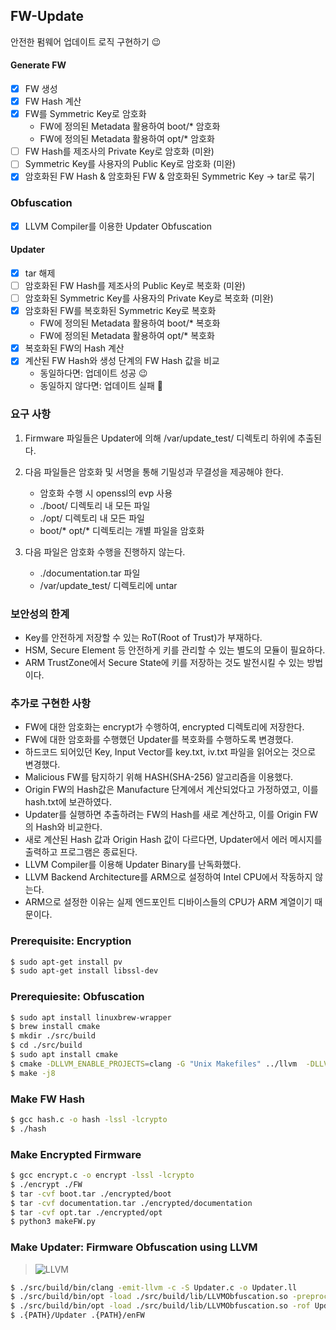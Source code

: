 ## FW-Update
안전한 펌웨어 업데이트 로직 구현하기 😉

#### Generate FW
- [x] FW 생성
- [x] FW Hash 계산
- [x] FW를 Symmetric Key로 암호화
  - FW에 정의된 Metadata 활용하여 boot/* 암호화
  - FW에 정의된 Metadata 활용하여 opt/* 암호화
- [ ] FW Hash를 제조사의 Private Key로 암호화 (미완)
- [ ] Symmetric Key를 사용자의 Public Key로 암호화 (미완)
- [x] 암호화된 FW Hash & 암호화된 FW & 암호화된 Symmetric Key → tar로 묶기

### Obfuscation
- [x] LLVM Compiler를 이용한 Updater Obfuscation

#### Updater
- [x] tar 해제
- [ ] 암호화된 FW Hash를 제조사의 Public Key로 복호화 (미완)
- [ ] 암호화된 Symmetric Key를 사용자의 Private Key로 복호화 (미완)
- [x] 암호화된 FW를 복호화된 Symmetric Key로 복호화
  - FW에 정의된 Metadata 활용하여 boot/* 복호화
  - FW에 정의된 Metadata 활용하여 opt/* 복호화
- [x] 복호화된 FW의 Hash 계산
- [x] 계산된 FW Hash와 생성 단계의 FW Hash 값을 비교
  - 동일하다면: 업데이트 성공 😉
  - 동일하지 않다면: 업데이트 실패 👿

### 요구 사항
1. Firmware 파일들은 Updater에 의해 /var/update_test/ 디렉토리 하위에 추출된다.

2. 다음 파일들은 암호화 및 서명을 통해 기밀성과 무결성을 제공해야 한다.
    - 암호화 수행 시 openssl의 evp 사용
    - ./boot/ 디렉토리 내 모든 파일
    - ./opt/ 디렉토리 내 모든 파일
    - boot/* opt/* 디렉토리는 개별 파일을 암호화

3. 다음 파일은 암호화 수행을 진행하지 않는다.
    - ./documentation.tar 파일
    - /var/update_test/ 디렉토리에 untar

### 보안성의 한계
- Key를 안전하게 저장할 수 있는 RoT(Root of Trust)가 부재하다.
- HSM, Secure Element 등 안전하게 키를 관리할 수 있는 별도의 모듈이 필요하다.
- ARM TrustZone에서 Secure State에 키를 저장하는 것도 발전시킬 수 있는 방법이다.

### 추가로 구현한 사항
- FW에 대한 암호화는 encrypt가 수행하여, encrypted 디렉토리에 저장한다.
- FW에 대한 암호화를 수행했던 Updater를 복호화를 수행하도록 변경했다.
- 하드코드 되어있던 Key, Input Vector를 key.txt, iv.txt 파일을 읽어오는 것으로 변경했다. 
- Malicious FW를 탐지하기 위해 HASH(SHA-256) 알고리즘을 이용했다.
- Origin FW의 Hash값은 Manufacture 단계에서 계산되었다고 가정하였고, 이를 hash.txt에 보관하였다.
- Updater를 실행하면 추출하려는 FW의 Hash를 새로 계산하고, 이를 Origin FW의 Hash와 비교한다.
- 새로 계산된 Hash 값과 Origin Hash 값이 다르다면, Updater에서 에러 메시지를 출력하고 프로그램은 종료된다.
- LLVM Compiler를 이용해 Updater Binary를 난독화했다.
- LLVM Backend Architecture를 ARM으로 설정하여 Intel CPU에서 작동하지 않는다.
- ARM으로 설정한 이유는 실제 엔드포인트 디바이스들의 CPU가 ARM 계열이기 때문이다.

### Prerequisite: Encryption
```sh
$ sudo apt-get install pv
$ sudo apt-get install libssl-dev
```

### Prerequiesite: Obfuscation
```sh
$ sudo apt install linuxbrew-wrapper
$ brew install cmake
$ mkdir ./src/build
$ cd ./src/build
$ sudo apt install cmake
$ cmake -DLLVM_ENABLE_PROJECTS=clang -G "Unix Makefiles" ../llvm  -DLLVM_ENABLE_PROJECTS="clang;clang-tools-extra" -DLLVM_USE_LINKER=gold -DCMAKE_BUILD_TYPE=Release
$ make -j8
```

### Make FW Hash
```sh
$ gcc hash.c -o hash -lssl -lcrypto
$ ./hash
```

### Make Encrypted Firmware
```sh
$ gcc encrypt.c -o encrypt -lssl -lcrypto
$ ./encrypt ./FW
$ tar -cvf boot.tar ./encrypted/boot
$ tar -cvf documentation.tar ./encrypted/documentation
$ tar -cvf opt.tar ./encrypted/opt
$ python3 makeFW.py
```

### Make Updater: Firmware Obfuscation using LLVM
> ![LLVM](https://user-images.githubusercontent.com/20378368/128179060-569c2c34-ee66-48f9-ad23-a98a80c9fa18.png)
```sh
$ ./src/build/bin/clang -emit-llvm -c -S Updater.c -o Updater.ll
$ ./src/build/bin/opt -load ./src/build/lib/LLVMObfuscation.so -preprocess Updater.ll -o Updater.ll
$ ./src/build/bin/opt -load ./src/build/lib/LLVMObfuscation.so -rof Updater.ll -o Updater.ll
$ .{PATH}/Updater .{PATH}/enFW
```
